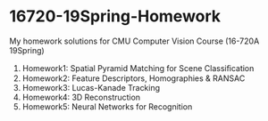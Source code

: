 # 16720-19Spring-Homework
My homework solutions for CMU Computer Vision Course (16-720A 19Spring)
1. Homework1: Spatial Pyramid Matching for Scene Classiﬁcation
2. Homework2: Feature Descriptors, Homographies & RANSAC
3. Homework3: Lucas-Kanade Tracking
4. Homework4: 3D Reconstruction
5. Homework5: Neural Networks for Recognition
